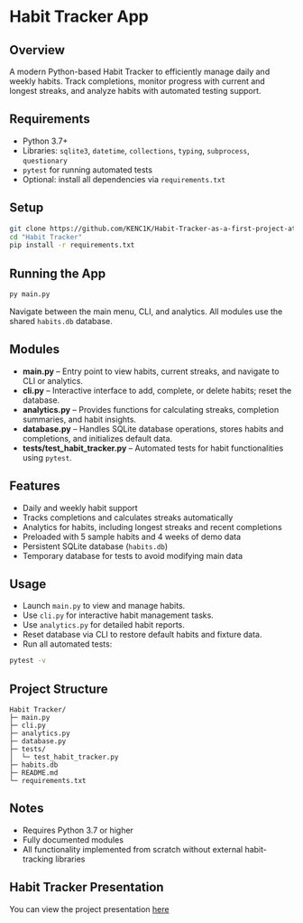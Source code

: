 
# Habit Tracker App

## Overview

A modern Python-based Habit Tracker to efficiently manage daily and weekly habits.
Track completions, monitor progress with current and longest streaks, and analyze habits with automated testing support.

## Requirements

* Python 3.7+
* Libraries: `sqlite3`, `datetime`, `collections`, `typing`, `subprocess`, `questionary`
* `pytest` for running automated tests
* Optional: install all dependencies via `requirements.txt`

## Setup

```bash
git clone https://github.com/KENC1K/Habit-Tracker-as-a-first-project-at-IUBH.git
cd "Habit Tracker"
pip install -r requirements.txt
```

## Running the App

```bash
py main.py
```

Navigate between the main menu, CLI, and analytics. All modules use the shared `habits.db` database.

## Modules

* **main.py** – Entry point to view habits, current streaks, and navigate to CLI or analytics.
* **cli.py** – Interactive interface to add, complete, or delete habits; reset the database.
* **analytics.py** – Provides functions for calculating streaks, completion summaries, and habit insights.
* **database.py** – Handles SQLite database operations, stores habits and completions, and initializes default data.
* **tests/test\_habit\_tracker.py** – Automated tests for habit functionalities using `pytest`.

## Features

* Daily and weekly habit support
* Tracks completions and calculates streaks automatically
* Analytics for habits, including longest streaks and recent completions
* Preloaded with 5 sample habits and 4 weeks of demo data
* Persistent SQLite database (`habits.db`)
* Temporary database for tests to avoid modifying main data

## Usage

* Launch `main.py` to view and manage habits.
* Use `cli.py` for interactive habit management tasks.
* Use `analytics.py` for detailed habit reports.
* Reset database via CLI to restore default habits and fixture data.
* Run all automated tests:

```bash
pytest -v
```

## Project Structure

```
Habit Tracker/
├─ main.py
├─ cli.py
├─ analytics.py
├─ database.py
├─ tests/
│  └─ test_habit_tracker.py
├─ habits.db
├─ README.md
└─ requirements.txt
```

## Notes

* Requires Python 3.7 or higher
* Fully documented modules
* All functionality implemented from scratch without external habit-tracking libraries

## Habit Tracker Presentation
You can view the project presentation [here](Habit_Tracker_Presentation.pdf)
